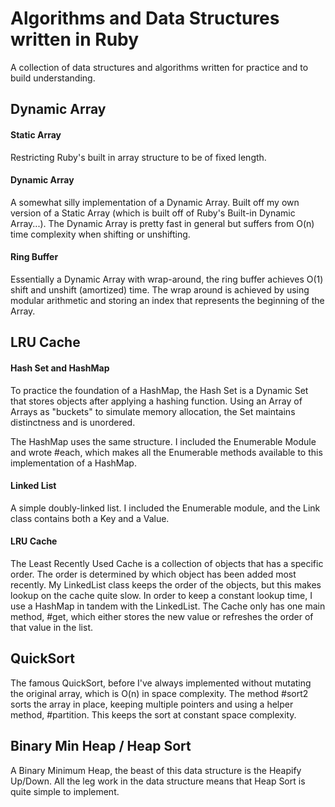 # Algorithms and Data Structures written in Ruby
A collection of data structures and algorithms written for practice and to build understanding.

## Dynamic Array

#### Static Array

Restricting Ruby's built in array structure to be of fixed length.

#### Dynamic Array

A somewhat silly implementation of a Dynamic Array. Built off my own version of a Static Array (which is built off of Ruby's Built-in Dynamic Array...). The Dynamic Array is pretty fast in general but suffers from O(n) time complexity when shifting or unshifting.

#### Ring Buffer

Essentially a Dynamic Array with wrap-around, the ring buffer achieves O(1) shift and unshift (amortized) time. The wrap around is achieved by using modular arithmetic and storing an index that represents the beginning of the Array.  

## LRU Cache

#### Hash Set and HashMap

To practice the foundation of a HashMap, the Hash Set is a Dynamic Set that stores objects after applying a hashing function. Using an Array of Arrays as "buckets" to simulate memory allocation, the Set maintains distinctness and is unordered.

The HashMap uses the same structure. I included the Enumerable Module and wrote #each, which makes all the Enumerable methods available to this implementation of a HashMap.

#### Linked List

A simple doubly-linked list. I included the Enumerable module, and the Link class contains both a Key and a Value.

#### LRU Cache

The Least Recently Used Cache is a collection of objects that has a specific order. The order is determined by which object has been added most recently. My LinkedList class keeps the order of the objects, but this makes lookup on the cache quite slow. In order to keep a constant lookup time, I use a HashMap in tandem with the LinkedList. The Cache only has one main method, #get, which either stores the new value or refreshes the order of that value in the list.

## QuickSort

The famous QuickSort, before I've always implemented without mutating the original array, which is O(n) in space complexity. The method #sort2 sorts the array in place, keeping multiple pointers and using a helper method, #partition. This keeps the sort at constant space complexity.

## Binary Min Heap / Heap Sort

A Binary Minimum Heap, the beast of this data structure is the Heapify Up/Down. All the leg work in the data structure means that Heap Sort is quite simple to implement.
